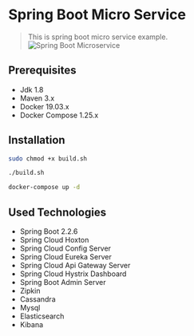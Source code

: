 # Spring Boot Micro Service 
> This is spring boot micro service example.
![Spring Boot Microservice](https://i.morioh.com/2019/10/23/b180f9cafa30.jpg)
## Prerequisites

* Jdk 1.8
* Maven 3.x
* Docker 19.03.x
* Docker Compose 1.25.x

## Installation

```sh
sudo chmod +x build.sh
```
```sh
./build.sh
```

```sh
docker-compose up -d
```

## Used Technologies

* Spring Boot 2.2.6
* Spring Cloud Hoxton
* Spring Cloud Config Server
* Spring Cloud Eureka Server
* Spring Cloud Api Gateway Server
* Spring Cloud Hystrix Dashboard
* Spring Boot Admin Server
* Zipkin
* Cassandra
* Mysql
* Elasticsearch
* Kibana


